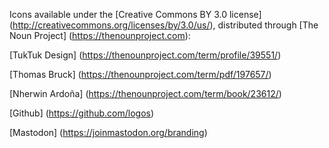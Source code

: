 Icons available under the [Creative Commons BY 3.0 license] (http://creativecommons.org/licenses/by/3.0/us/), distributed through [The Noun Project] (https://thenounproject.com):

[TukTuk Design] (https://thenounproject.com/term/profile/39551/)

[Thomas Bruck] (https://thenounproject.com/term/pdf/197657/)

[Nherwin Ardoña] (https://thenounproject.com/term/book/23612/)

[Github] (https://github.com/logos)

[Mastodon] (https://joinmastodon.org/branding)
